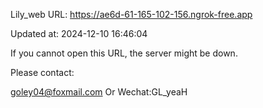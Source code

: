 Lily_web URL: https://ae6d-61-165-102-156.ngrok-free.app

Updated at: 2024-12-10 16:46:04

If you cannot open this URL, the server might be down.

Please contact: 

goley04@foxmail.com Or Wechat:GL_yeaH